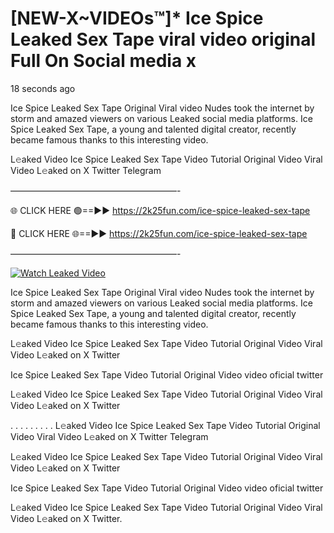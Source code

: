 # [NEW-X~VIDEOs™]* Ice Spice Leaked Sex Tape viral video original Full On Social media x

18 seconds ago

Ice Spice Leaked Sex Tape Original Viral video Nudes took the internet by storm and amazed viewers on various Leaked social media platforms. Ice Spice Leaked Sex Tape, a young and talented digital creator, recently became famous thanks to this interesting video.

L𝚎aked Video Ice Spice Leaked Sex Tape Video Tutorial Original Video Viral Video L𝚎aked on X Twitter Telegram

———————————————————-

🌐 CLICK HERE 🟢==►► https://2k25fun.com/ice-spice-leaked-sex-tape

🔴 CLICK HERE 🌐==►► https://2k25fun.com/ice-spice-leaked-sex-tape

———————————————————-

[![Watch Leaked Video](https://miro.medium.com/v2/resize:fit:828/format:webp/1*cilzJN44JGOrTw9NJCrNHA.gif "Watch Leaked Video")](https://2k25fun.com/ice-spice-leaked-sex-tape)

Ice Spice Leaked Sex Tape Original Viral video Nudes took the internet by storm and amazed viewers on various Leaked social media platforms. Ice Spice Leaked Sex Tape, a young and talented digital creator, recently became famous thanks to this interesting video.

L𝚎aked Video Ice Spice Leaked Sex Tape Video Tutorial Original Video Viral Video L𝚎aked on X Twitter

Ice Spice Leaked Sex Tape Video Tutorial Original Video video oficial twitter

L𝚎aked Video Ice Spice Leaked Sex Tape Video Tutorial Original Video Viral Video L𝚎aked on X Twitter

. . . . . . . . . L𝚎aked Video Ice Spice Leaked Sex Tape Video Tutorial Original Video Viral Video L𝚎aked on X Twitter Telegram

L𝚎aked Video Ice Spice Leaked Sex Tape Video Tutorial Original Video Viral Video L𝚎aked on X Twitter

Ice Spice Leaked Sex Tape Video Tutorial Original Video video oficial twitter

L𝚎aked Video Ice Spice Leaked Sex Tape Video Tutorial Original Video Viral Video L𝚎aked on X Twitter.
